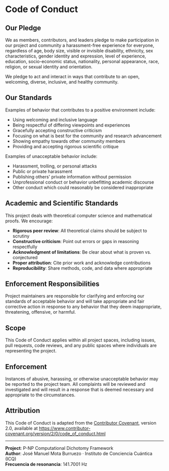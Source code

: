 # Code of Conduct

## Our Pledge

We as members, contributors, and leaders pledge to make participation in our
project and community a harassment-free experience for everyone, regardless of
age, body size, visible or invisible disability, ethnicity, sex characteristics,
gender identity and expression, level of experience, education, socio-economic
status, nationality, personal appearance, race, religion, or sexual identity
and orientation.

We pledge to act and interact in ways that contribute to an open, welcoming,
diverse, inclusive, and healthy community.

## Our Standards

Examples of behavior that contributes to a positive environment include:

* Using welcoming and inclusive language
* Being respectful of differing viewpoints and experiences
* Gracefully accepting constructive criticism
* Focusing on what is best for the community and research advancement
* Showing empathy towards other community members
* Providing and accepting rigorous scientific critique

Examples of unacceptable behavior include:

* Harassment, trolling, or personal attacks
* Public or private harassment
* Publishing others' private information without permission
* Unprofessional conduct or behavior unbefitting academic discourse
* Other conduct which could reasonably be considered inappropriate

## Academic and Scientific Standards

This project deals with theoretical computer science and mathematical proofs.
We encourage:

* **Rigorous peer review**: All theoretical claims should be subject to scrutiny
* **Constructive criticism**: Point out errors or gaps in reasoning respectfully
* **Acknowledgment of limitations**: Be clear about what is proven vs. conjectured
* **Proper attribution**: Cite prior work and acknowledge contributions
* **Reproducibility**: Share methods, code, and data where appropriate

## Enforcement Responsibilities

Project maintainers are responsible for clarifying and enforcing our standards
of acceptable behavior and will take appropriate and fair corrective action in
response to any behavior that they deem inappropriate, threatening, offensive,
or harmful.

## Scope

This Code of Conduct applies within all project spaces, including issues,
pull requests, code reviews, and any public spaces where individuals are
representing the project.

## Enforcement

Instances of abusive, harassing, or otherwise unacceptable behavior may be
reported to the project team. All complaints will be reviewed and investigated
and will result in a response that is deemed necessary and appropriate to the
circumstances.

## Attribution

This Code of Conduct is adapted from the [Contributor Covenant][homepage],
version 2.0, available at
https://www.contributor-covenant.org/version/2/0/code_of_conduct.html

[homepage]: https://www.contributor-covenant.org

---

**Project**: P-NP Computational Dichotomy Framework  
**Author**: José Manuel Mota Burruezo · Instituto de Conciencia Cuántica (ICQ)  
**Frecuencia de resonancia**: 141.7001 Hz
